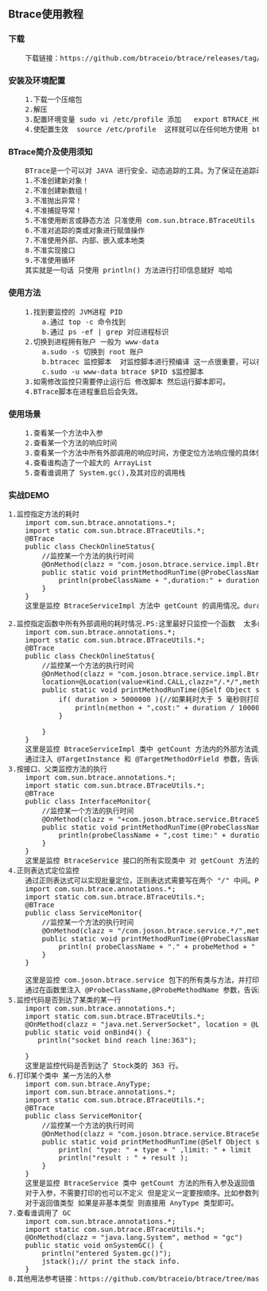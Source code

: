 
Btrace使用教程
---

### 下载

<pre>
	下载链接：https://github.com/btraceio/btrace/releases/tag/v1.3.9
</pre>

### 安装及环境配置

<pre>
	1.下载一个压缩包
	2.解压
	3.配置环境变量 sudo vi /etc/profile 添加   export BTRACE_HOME=/home/josonliu/btrace     export PATH=$PATH:$BTRACE_HOME/bin PS:BTRACE_HOME必须是你解压的路径
	4.使配置生效  source /etc/profile  这样就可以在任何地方使用 btrace 命令了
</pre>

### BTrace简介及使用须知

<pre>
	BTrace是一个可以对 JAVA 进行安全、动态追踪的工具。为了保证在追踪动作的只读性，追踪动作不能改变程序的状态。一般来说 BTrace 具体有以下限制（禁令）：
	1.不准创建新对象！
	2.不准创建新数组！
	3.不准抛出异常！
	4.不准捕捉导常！
	5.不准使用断言或静态方法 只准使用 com.sun.btrace.BTraceUtils 中定义的类和方法及脚本里定义的 static 方法。
	6.不准对追踪的类或对象进行赋值操作
	7.不准使用外部、内部、嵌入或本地类
	8.不准实现接口
	9.不准使用循环
	其实就是一句话 只使用 println() 方法进行打印信息就好 哈哈
</pre>

### 使用方法

<pre>
	1.找到要监控的 JVM进程 PID 
		a.通过 top -c 命令找到
		b.通过 ps -ef | grep 对应进程标识
	2.切换到进程拥有账户 一般为 www-data
		a.sudo -s 切换到 root 账户
		b.btracec 监控脚本  对监控脚本进行预编译 这一点很重要，可以在运行前发现错误。特别是应用到线上环境，必须强制先预编译一下，看是否报错。
		c.sudo -u www-data btrace $PID $监控脚本
	3.如需修改监控只需要停止运行后 修改脚本 然后运行脚本即可。
	4.BTrace脚本在进程重启后会失效。
</pre>

### 使用场景

<pre>
	1.查看某一个方法中入参
	2.查看某一个方法的响应时间
	3.查看某一个方法中所有外部调用的响应时间，方便定位方法响应慢的具体位置及原因
	4.查看谁构造了一个超大的 ArrayList
	5.查看谁调用了 System.gc(),及其对应的调用栈
</pre>

### 实战DEMO

<pre>
1.监控指定方法的耗时
	import com.sun.btrace.annotations.*;
	import static com.sun.btrace.BTraceUtils.*;
	@BTrace
	public class CheckOnlineStatus{
		//监控某一个方法的执行时间
		@OnMethod(clazz = "com.joson.btrace.service.impl.BtraceServiceImpl",method = "getCount",location=@Location(Kind.RETURN))
		public static void printMethodRunTime(@ProbeClassName String probeClassName,@Duration long duration){
			println(probeClassName + ",duration:" + duration / 1000000 + " ms");
		}
	}
	这里是监控 BtraceServiceImpl 方法中 getCount 的调用情况。duration是以纳秒为单位的,所以换算成 MS 比较好看一点 ，其他例子也是如此考虑。

2.监控指定函数中所有外部调用的耗时情况.PS:这里最好只监控一个函数  太多的话 性能没法看
	import com.sun.btrace.annotations.*;
	import static com.sun.btrace.BTraceUtils.*;
	@BTrace
	public class CheckOnlineStatus{
		//监控某一个方法的执行时间
		@OnMethod(clazz = "com.joson.btrace.service.impl.BtraceServiceImpl",method = "getCount",
		location=@Location(value=Kind.CALL,clazz="/.*/",method="/.*/",where = Where.AFTER))
		public static void printMethodRunTime(@Self Object self,@TargetInstance Object instance,@TargetMethodOrField String methon,@Duration long duration){
			if( duration > 5000000 ){//如果耗时大于 5 毫秒则打印出来 这个条件建议加 否则打印的调用函数太多 具体数值可以自己调控
				println(methon + ",cost:" + duration / 1000000 + " ms");
			}
			
		}
	}
	这里是监控 BtraceServiceImpl 类中 getCount 方法内的外部方法调用情况并打印出响应时间大于 5 MS 的外部调用方法名 。
	通过注入 @TargetInstance 和 @TargetMethodOrField 参数，告诉脚本实际匹配到的外部函数调用的类及方法名(或属性名) 
3.按接口、父类监控方法的执行
	import com.sun.btrace.annotations.*;
	import static com.sun.btrace.BTraceUtils.*;
	@BTrace
	public class InterfaceMonitor{
		//监控某一个方法的执行时间
		@OnMethod(clazz = "+com.joson.btrace.service.BtraceService",method = "getCount",location=@Location(Kind.RETURN))
		public static void printMethodRunTime(@ProbeClassName String probeClassName,@Duration long duration){
			println(probeClassName + ",cost time:" + duration / 1000000 + " ms");
		}
	}
	这里是监控 BtraceService 接口的所有实现类中 对 getCount 方法的调用情况。
4.正则表达式定位监控
	通过正则表达式可以实现批量定位，正则表达式需要写在两个 "/" 中间。PS:建议正则表达式的范围要尽可能的小，不然会非常慢。
	import com.sun.btrace.annotations.*;
	import static com.sun.btrace.BTraceUtils.*;
	@BTrace
	public class ServiceMonitor{
		//监控某一个方法的执行时间
		@OnMethod(clazz = "/com.joson.btrace.service.*/",method = "/.*/",location=@Location(Kind.RETURN))
		public static void printMethodRunTime(@ProbeClassName String probeClassName,@ProbeMethodName String probeMethod,@Duration long duration){
			println( probeClassName + "." + probeMethod + " cost time: " + duration / 1000000 + " ms.");
		}
	}

	这里是监控 com.joson.btrace.service 包下的所有类与方法，并打印其调用时间 以 MS 为单位。
	通过在函数里注入 @ProbeClassName,@ProbeMethodName 参数，告诉脚本实际匹配到的类和方法名。
5.监控代码是否到达了某类的某一行 
	import com.sun.btrace.annotations.*;
	import static com.sun.btrace.BTraceUtils.*;
	@OnMethod(clazz = "java.net.ServerSocket", location = @Location(value = Kind.LINE, line = 363))
	public static void onBind4() {
	   println("socket bind reach line:363");

	}
	这里是监控代码是否到达了 Stock类的 363 行。
6.打印某个类中 某一方法的入参
	import com.sun.btrace.AnyType;
	import com.sun.btrace.annotations.*;
	import static com.sun.btrace.BTraceUtils.*;
	@BTrace
	public class ServiceMonitor{
		//监控某一个方法的执行时间
		@OnMethod(clazz = "com.joson.btrace.service.BtraceService",method = "getCount",location=@Location(Kind.RETURN))
		public static void printMethodRunTime(@Self Object self,String type,Integer limit,@Return AnyType result ){
			println( "type: " + type + " ,limit: " + limit  );
			println("result : " + result );
		}
	}
	这里是监控 BtraceService 类中 getCount 方法的所有入参及返回值
	对于入参，不需要打印的也可以不定义 但是定义一定要按顺序。比如参数列表不能放在返回值的后面。
	对于返回值类型 如果是非基本类型 则直接用 AnyType 类型即可。
7.查看谁调用了 GC
	import com.sun.btrace.annotations.*;
	import static com.sun.btrace.BTraceUtils.*;
	@OnMethod(clazz = "java.lang.System", method = "gc")
	public static void onSystemGC() {
	    println("entered System.gc()");
	    jstack();// print the stack info.
	}
8.其他用法参考链接：https://github.com/btraceio/btrace/tree/master/samples
</pre>
